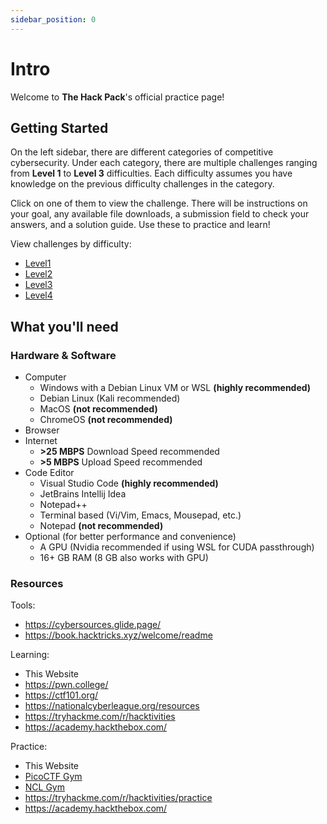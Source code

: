 ```yaml
---
sidebar_position: 0
---
```


# Intro

Welcome to **The Hack Pack**'s official practice page!

## Getting Started

On the left sidebar, there are different categories of competitive cybersecurity. Under each category, there are multiple challenges ranging from **Level 1** to **Level 3** difficulties. Each difficulty assumes you have knowledge on the previous difficulty challenges in the category.

Click on one of them to view the challenge. There will be instructions on your goal, any available file downloads, a submission field to check your answers, and a solution guide. Use these to practice and learn!

View challenges by difficulty:
- [Level1](https://thehackpack.org/practice/tags/level1) 
- [Level2](https://thehackpack.org/practice/tags/level2)
- [Level3](https://thehackpack.org/practice/tags/level3)
- [Level4](https://thehackpack.org/practice/tags/level4)  

## What you'll need

### Hardware & Software
- Computer
    - Windows with a Debian Linux VM or WSL **(highly recommended)**
    - Debian Linux (Kali recommended)
    - MacOS **(not recommended)**
    - ChromeOS **(not recommended)**
- Browser
- Internet
    - **\>25 MBPS** Download Speed recommended
    - **\>5 MBPS** Upload Speed recommended
- Code Editor
    - Visual Studio Code **(highly recommended)**
    - JetBrains Intellij Idea
    - Notepad++
    - Terminal based (Vi/Vim, Emacs, Mousepad, etc.)
    - Notepad **(not recommended)**
- Optional (for better performance and convenience)
    - A GPU (Nvidia recommended if using WSL for CUDA passthrough)
    - 16+ GB RAM (8 GB also works with GPU)


### Resources

Tools: 
- https://cybersources.glide.page/
- https://book.hacktricks.xyz/welcome/readme

Learning:
- This Website
- https://pwn.college/
- https://ctf101.org/
- https://nationalcyberleague.org/resources
- https://tryhackme.com/r/hacktivities
- https://academy.hackthebox.com/

Practice:
- This Website
- [PicoCTF Gym](https://play.picoctf.org/practice)
- [NCL Gym](https://cyberskyline.com/events/ncl)
- https://tryhackme.com/r/hacktivities/practice
- https://academy.hackthebox.com/